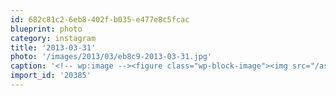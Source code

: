 ```yaml
---
id: 682c81c2-6eb8-402f-b035-e477e8c5fcac
blueprint: photo
category: instagram
title: '2013-03-31'
photo: '/images/2013/03/eb8c9-2013-03-31.jpg'
caption: '<!-- wp:image --><figure class="wp-block-image"><img src="/assets/images/2013/03/eb8c9-2013-03-31.jpg" /></figure><!-- /wp:image --><!-- wp:paragraph --><p>Kittehs like to soak up the sun</p><!-- /wp:paragraph -->'
import_id: '20385'
---
```

